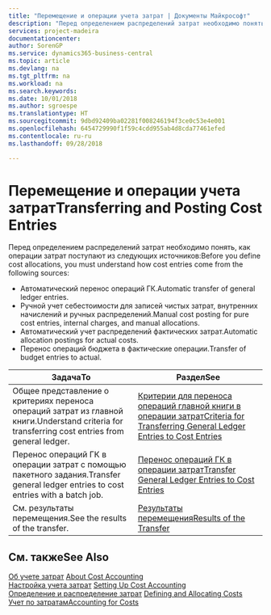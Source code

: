 ```yaml
---
title: "Перемещение и операции учета затрат | Документы Майкрософт"
description: "Перед определением распределений затрат необходимо понять, откуда поступают операции затрат."
services: project-madeira
documentationcenter: 
author: SorenGP
ms.service: dynamics365-business-central
ms.topic: article
ms.devlang: na
ms.tgt_pltfrm: na
ms.workload: na
ms.search.keywords: 
ms.date: 10/01/2018
ms.author: sgroespe
ms.translationtype: HT
ms.sourcegitcommit: 9dbd92409ba02281f008246194f3ce0c53e4e001
ms.openlocfilehash: 6454729990f1f59c4cdd955ab4d8cda77461efed
ms.contentlocale: ru-ru
ms.lasthandoff: 09/28/2018

---
```

# <a name="transferring-and-posting-cost-entries"></a><span data-ttu-id="10a67-103">Перемещение и операции учета затрат</span><span class="sxs-lookup"><span data-stu-id="10a67-103">Transferring and Posting Cost Entries</span></span>
<span data-ttu-id="10a67-104">Перед определением распределений затрат необходимо понять, как операции затрат поступают из следующих источников:</span><span class="sxs-lookup"><span data-stu-id="10a67-104">Before you define cost allocations, you must understand how cost entries come from the following sources:</span></span>  

-   <span data-ttu-id="10a67-105">Автоматический перенос операций ГК.</span><span class="sxs-lookup"><span data-stu-id="10a67-105">Automatic transfer of general ledger entries.</span></span>  
-   <span data-ttu-id="10a67-106">Ручной учет себестоимости для записей чистых затрат, внутренних начислений и ручных распределений.</span><span class="sxs-lookup"><span data-stu-id="10a67-106">Manual cost posting for pure cost entries, internal charges, and manual allocations.</span></span>  
-   <span data-ttu-id="10a67-107">Автоматический учет распределений фактических затрат.</span><span class="sxs-lookup"><span data-stu-id="10a67-107">Automatic allocation postings for actual costs.</span></span>  
-   <span data-ttu-id="10a67-108">Перенос операций бюджета в фактические операции.</span><span class="sxs-lookup"><span data-stu-id="10a67-108">Transfer of budget entries to actual.</span></span>  

|<span data-ttu-id="10a67-109">**Задача**</span><span class="sxs-lookup"><span data-stu-id="10a67-109">**To**</span></span>|<span data-ttu-id="10a67-110">**Раздел**</span><span class="sxs-lookup"><span data-stu-id="10a67-110">**See**</span></span>|  
|------------|-------------|  
|<span data-ttu-id="10a67-111">Общее представление о критериях переноса операций затрат из главной книги.</span><span class="sxs-lookup"><span data-stu-id="10a67-111">Understand criteria for transferring cost entries from general ledger.</span></span>|[<span data-ttu-id="10a67-112">Критерии для переноса операций главной книги в операции затрат</span><span class="sxs-lookup"><span data-stu-id="10a67-112">Criteria for Transferring General Ledger Entries to Cost Entries</span></span>](finance-criteria-for-transferring-general-ledger-entries-to-cost-entries.md)|  
|<span data-ttu-id="10a67-113">Перенос операций ГК в операции затрат с помощью пакетного задания.</span><span class="sxs-lookup"><span data-stu-id="10a67-113">Transfer general ledger entries to cost entries with a batch job.</span></span>|[<span data-ttu-id="10a67-114">Перенос операций ГК в операции затрат</span><span class="sxs-lookup"><span data-stu-id="10a67-114">Transfer General Ledger Entries to Cost Entries</span></span>](finance-how-to-transfer-general-ledger-entries-to-cost-entries.md)|  
|<span data-ttu-id="10a67-115">См. результаты перемещения.</span><span class="sxs-lookup"><span data-stu-id="10a67-115">See the results of the transfer.</span></span>|[<span data-ttu-id="10a67-116">Результаты перемещения</span><span class="sxs-lookup"><span data-stu-id="10a67-116">Results of the Transfer</span></span>](finance-results-of-the-transfer.md)|  

## <a name="see-also"></a><span data-ttu-id="10a67-117">См. также</span><span class="sxs-lookup"><span data-stu-id="10a67-117">See Also</span></span>  
 <span data-ttu-id="10a67-118">[Об учете затрат](finance-about-cost-accounting.md) </span><span class="sxs-lookup"><span data-stu-id="10a67-118">[About Cost Accounting](finance-about-cost-accounting.md) </span></span>  
 <span data-ttu-id="10a67-119">[Настройка учета затрат](finance-set-up-cost-accounting.md) </span><span class="sxs-lookup"><span data-stu-id="10a67-119">[Setting Up Cost Accounting](finance-set-up-cost-accounting.md) </span></span>  
 <span data-ttu-id="10a67-120">[Определение и распределение затрат](finance-define-and-allocate-costs.md) </span><span class="sxs-lookup"><span data-stu-id="10a67-120">[Defining and Allocating Costs](finance-define-and-allocate-costs.md) </span></span>  
 [<span data-ttu-id="10a67-121">Учет по затратам</span><span class="sxs-lookup"><span data-stu-id="10a67-121">Accounting for Costs</span></span>](finance-manage-cost-accounting.md)

